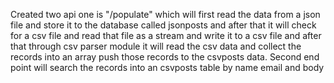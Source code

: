 Created two api one is "/populate" which will first read the data from a json file and store it to the database called jsonposts
and after that it will check for a csv file and read that file as a stream and write it to a csv file and after that through csv parser module
it will read the csv data and collect the records into an array push those records to the csvposts data.
Second end point will search the records into an csvposts table by name email and body
